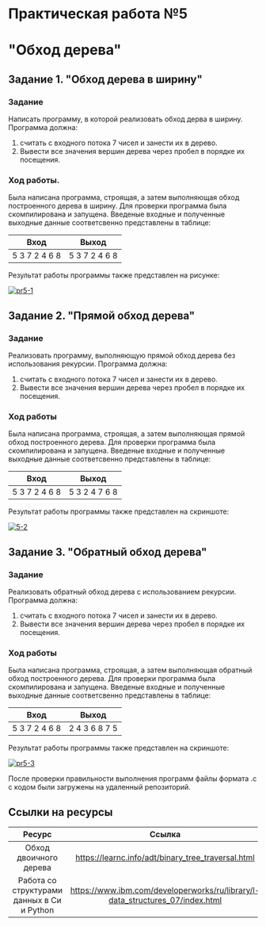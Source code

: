 # Практическая работа №5
# "Обход дерева"

## Задание 1. "Обход дерева в ширину"

### Задание
Написать программу, в которой реализовать обход дерва в ширину. Программа должна:
1. считать с входного потока 7 чисел и занести их в дерево.
2. Вывести все значения вершин дерева через пробел в порядке
их посещения.

### Ход работы.

Была написана программа, строящая, а затем выполняющая обход построенного дерева в ширину. Для проверки программа была скомпилирована и запущена. Введеные входные и полученные выходные данные соответсвенно представлены в таблице:

|Вход | Выход |
|:--: |:-----:|
| 5 3 7 2 4 6 8  |  5 3 7 2 4 6 8     |

Результат работы программы также представлен на рисунке: 

<a href="https://imgbb.com/"><img src="https://i.ibb.co/cT1qRf5/pr5-1.png" alt="pr5-1" border="0"></a>

## Задание 2. "Прямой обход дерева"

### Задание
Реализовать программу, выполняющую прямой обход дерева без использования рекурсии. Программа должна:
1. считать с входного потока 7 чисел и занести их в дерево.
2. Вывести все значения вершин дерева через пробел в порядке
их посещения.


### Ход работы
Была написана программа, строящая, а затем выполняющая прямой обход построенного дерева. Для проверки программа была скомпилирована и запущена. Введеные входные и полученные выходные данные соответсвенно представлены в таблице:

|Вход | Выход |
|:--: |:-----:|
| 5 3 7 2 4 6 8  |  5 3 2 4 7 6 8 |

Результат работы программы также представлен на скриншоте: 

<a href="https://imgbb.com/"><img src="https://i.ibb.co/rcvPrbC/5-2.png" alt="5-2" border="0"></a>

## Задание 3. "Обратный обход дерева"

### Задание
Реализовать обратный обход дерева с использованием рекурсии. Программа должна:
1. считать с входного потока 7 чисел и занести их в дерево.
2. Вывести все значения вершин дерева через пробел в порядке
их посещения.


### Ход работы
Была написана программа, строящая, а затем выполняющая обратный обход построенного дерева. Для проверки программа была скомпилирована и запущена. Введеные входные и полученные выходные данные соответсвенно представлены в таблице:

|Вход | Выход |
|:--: |:-----:|
| 5 3 7 2 4 6 8  | 2 4 3 6 8 7 5 |

Результат работы программы также представлен на скриншоте: 

<a href="https://imgbb.com/"><img src="https://i.ibb.co/KbBfZ3T/pr5-3.png" alt="pr5-3" border="0"></a>

После проверки правильности выполнения программ файлы формата .с с кодом были загружены на удаленный репозиторий.

## Ссылки на ресурсы
| Ресурс             | Ссылка |
|:------------------:|:------:|
| Обход двоичного дерева |https://learnc.info/adt/binary_tree_traversal.html |
| Работа со структурами данных в Си и Python| https://www.ibm.com/developerworks/ru/library/l-data_structures_07/index.html |
